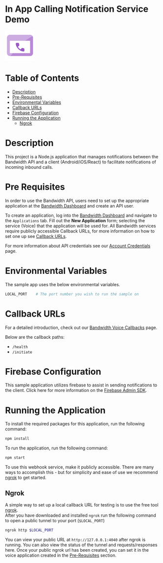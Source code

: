 # In App Calling Notification Service Demo

<a href="http://dev.bandwidth.com">
  <img src="icon-in-app.svg" title="Product Quick Start Guide" alt="Product Quick Start Guide"/> <!--src should be image located in repo-->
</a>

# Table of Contents

* [Description](#description)
* [Pre-Requisites](#pre-requisites)
* [Environmental Variables](#environmental-variables)
* [Callback URLs](#callback-urls)
* [Firebase Configuration](#firebase-configuration)
* [Running the Application](#running-the-application)
    * [Ngrok](#ngrok)

# Description

This project is a Node.js application that manages notifications between the Bandwidth API and a client (Android/iOS/React) to facilitate notifications of incoming inbound calls.

# Pre Requisites

In order to use the Bandwidth API, users need to set up the appropriate application at the [Bandwidth Dashboard](https://dashboard.bandwidth.com/) and create an API user.

To create an application, log into the [Bandwidth Dashboard](https://dashboard.bandwidth.com/) and navigate to the `Applications` tab.  Fill out the **New Application** form; selecting the service (Voice) that the application will be used for.  All Bandwidth services require publicly accessible Callback URLs, for more information on how to set one up see [Callback URLs](#callback-urls).

For more information about API credentials see our [Account Credentials](https://dev.bandwidth.com/docs/credentials) page.

# Environmental Variables

The sample app uses the below environmental variables.

```sh
LOCAL_PORT    # The port number you wish to run the sample on
```

# Callback URLs

For a detailed introduction, check out our [Bandwidth Voice Callbacks](https://dev.bandwidth.com/docs/voice/webhooks) page.

Below are the callback paths:
* `/health`
* `/initiate`

# Firebase Configuration

This sample application utilizes firebase to assist in sending notifications to the client. Click here for more information on the [Firebase Admin SDK](https://firebase.google.com/docs/admin/setup#initialize_the_sdk_in_non-google_environments).

# Running the Application

To install the required packages for this application, run the following command:

```bash
npm install
``` 

To run the application, run the following command:

```bash
npm start
```

To use this webhook service, make it publicly accessible. There are many ways to accomplish this - but for simplicity and ease of use we recommend [ngrok](https://ngrok.com/) to get started. 

## Ngrok

A simple way to set up a local callback URL for testing is to use the free tool [ngrok](https://ngrok.com/).  
After you have downloaded and installed `ngrok` run the following command to open a public tunnel to your port (`$LOCAL_PORT`)

```sh
ngrok http $LOCAL_PORT
```

You can view your public URL at `http://127.0.0.1:4040` after ngrok is running.  You can also view the status of the tunnel and requests/responses here. Once your public ngrok url has been created, you can set it in the voice application created in the [Pre-Requisites](#pre-requisites) section.
